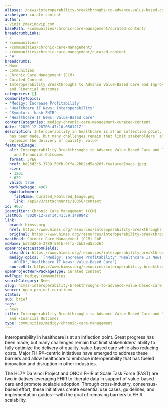 ```yaml
---
aliases: /news/interoperability-breakthroughs-to-advance-value-based-care-and-improve-clinical-and-financial-outcomes
archetype: curate-content
author:
- Vinit @maxinovip.com
basePath: /communities/chronic-care-management/curated-content/
breadcrumbLinks:
- /
- /communities/
- /communities/chronic-care-management/
- /communities/chronic-care-management/curated-content
- '#'
breadcrumbs:
- Home
- Communities
- Chronic Care Management (CCM)
- Curated Content
- Interoperability Breakthroughs to Advance Value-Based Care and Improve Clinical
  and Financial Outcomes
categories: []
communityTopics:
- 'Medigy: Increase Profitability'
- 'Healthcare IT News: Interoperability'
- 'Symplur: -hash-FHIR'
- 'Healthcare IT News: Value-Based Care'
contentCategories: medigy-chronic-care-management-curated-content
date: '2020-12-28T08:47:10.056121Z'
description: Interoperability in healthcare is at an inflection point. Great progress
  has been made, but many challenges remain that limit stakeholders’ ability to fully
  optimize the delivery of quality, value-
featuredImage:
  alt: Interoperability Breakthroughs to Advance Value-Based Care and Improve Clinical
    and Financial Outcomes
  format: JPEG
  href: bd23d2c6-3789-50fb-9ffa-2bb2ed5ab26f-featuredImage.jpeg
  size:
  - 1201
  - 629
  valid: true
  workPackage: 4067
  wpAttachment:
    fileName: Curated_Featured_Image.png
    link: /api/v3/attachments/10356/content
id: 4067
identifier: Chronic Care Management (CCM)
lastMod: '2020-12-28T14:41:39.148984Z'
link:
  brand: himss.org
  href: https://www.himss.org/resources/interoperability-breakthroughs-advance-value-based-care-and-improve-clinical-and
  original: https://www.himss.org/resources/interoperability-breakthroughs-advance-value-based-care-and-improve-clinical-and
mastHead: Chronic Care Management (CCM) CoP
mdName: bd23d2c6-3789-50fb-9ffa-2bb2ed5ab26f
openProjectCustomFields:
  cleanUrl: https://www.himss.org/resources/interoperability-breakthroughs-advance-value-based-care-and-improve-clinical-and
  medigyTopics: '["Medigy: Increase Profitability","Healthcare IT News: Interoperability","Symplur:
    #FHIR","Healthcare IT News: Value-Based Care"]'
  sourceUrl: https://www.himss.org/resources/interoperability-breakthroughs-advance-value-based-care-and-improve-clinical-and
openProjectWorkPackageType: Curated Content
owlType: Medigy Communities
searchCategory: News
slug: himss-interoperability-breakthroughs-to-advance-value-based-care-and-improve-clinical-and-financial-outcomes
source: open-project-curations
status: ''
sub: brief
tags:
- news
title: Interoperability Breakthroughs to Advance Value-Based Care and Improve Clinical
  and Financial Outcomes
type: communities/medigy-chronic-care-management
---
```


<p>Interoperability in healthcare is at an inflection point. Great progress has been made, but many challenges remain that limit stakeholders’ ability to fully optimize the delivery of quality, value-based care while also reducing costs. Major FHIR®-centric initiatives have emerged to address these barriers and allow healthcare to embrace interoperability that has fueled innovation and disruption in other industries.</p><p>The HL7® Da Vinci Project and ONC’s FHIR at Scale Task Force (FAST) are two initiatives leveraging FHIR to liberate data in support of value-based care and promote scalable adoption. Through cross-industry, consensus-based effort, these initiatives create essential use cases, guidelines, and implementation guides—with the goal of removing barriers to FHIR scalability.</p>